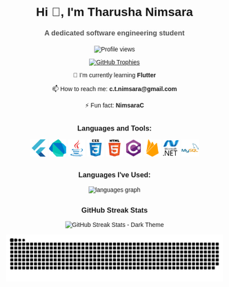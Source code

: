 <div style="text-align: center; font-family: Arial, sans-serif;">
    <h1 style="margin-bottom: 10px;">Hi 👋, I'm Tharusha Nimsara</h1>
    <h3 style="margin-bottom: 20px; color: #555;">A dedicated software engineering student</h3>
    <p>
        <img src="https://komarev.com/ghpvc/?username=nimsarac&label=Profile%20views&color=0e75b6&style=flat" alt="Profile views" />
    </p>
    <p>
        <a href="https://github.com/nimsarac/github-profile-trophy">
            <img src="https://github-profile-trophy.vercel.app/?username=nimsarac&theme=radical&no-frame=true&no-bg=true&margin-w=4" alt="GitHub Trophies" />
        </a>
    </p>
    <p> 🌱 I’m currently learning <strong>Flutter</strong></p>
    <p> 📫 How to reach me: <strong>c.t.nimsara@gmail.com</strong></p>
    <p> ⚡ Fun fact: <strong>NimsaraC</strong></p>
<!--     <h3 style="margin-top: 30px;">Connect with me:</h3> -->
    <p>
        <!-- Add your social media links with icons -->
        <!-- Example: <a href="#"><img src="icon.png" alt="icon"></a> -->
    </p>
    <h3 style="margin-top: 30px;">Languages and Tools:</h3>
    <p>
        <img src="https://raw.githubusercontent.com/devicons/devicon/master/icons/flutter/flutter-original.svg" alt="Flutter" width="40" height="40" />
        <img src="https://raw.githubusercontent.com/devicons/devicon/master/icons/dart/dart-original.svg" alt="Dart" width="40" height="40" />
        <img src="https://raw.githubusercontent.com/devicons/devicon/master/icons/java/java-original.svg" alt="Java" width="40" height="40" />
        <img src="https://raw.githubusercontent.com/devicons/devicon/master/icons/css3/css3-original-wordmark.svg" alt="CSS3" width="40" height="40" />
        <img src="https://raw.githubusercontent.com/devicons/devicon/master/icons/html5/html5-original-wordmark.svg" alt="HTML5" width="40" height="40" />
        <img src="https://raw.githubusercontent.com/devicons/devicon/master/icons/csharp/csharp-original.svg" alt="C#" width="40" height="40" />
        <img src="https://raw.githubusercontent.com/devicons/devicon/master/icons/firebase/firebase-plain.svg" alt="Firebase" width="40" height="40" />
        <img src="https://raw.githubusercontent.com/devicons/devicon/master/icons/dot-net/dot-net-original-wordmark.svg" alt=".NET" width="40" height="40" />
        <img src="https://raw.githubusercontent.com/devicons/devicon/master/icons/mysql/mysql-original-wordmark.svg" alt="SQL" width="40" height="40" />
    </p>
    <h3 style="margin-top: 30px;">Languages I've Used:</h3>
    <p>
          <img src="https://github-readme-stats.vercel.app/api/top-langs?username=NimsaraC&locale=en&hide_title=false&layout=compact&card_width=320&langs_count=5&theme=dark&hide_border=false&order=2" height="150" alt="languages graph"  />
    </p>
    <h3 style="margin-top: 30px;">GitHub Streak Stats</h3>
    <p>
        <img src="https://github-readme-streak-stats.herokuapp.com/?user=nimsarac&theme=dark&hide_border=false" alt="GitHub Streak Stats - Dark Theme" />
    </p>
    <div align="center">
    <div>
        <img src="https://raw.githubusercontent.com/NimsaraC/NimsaraC/output/snake.svg" alt="Snake animation" />
    </div>
    </div>

</div>
